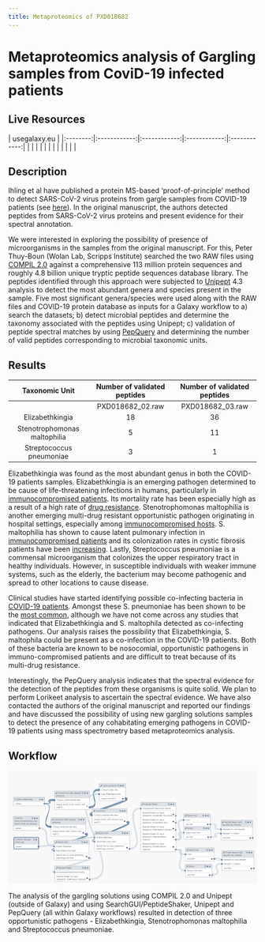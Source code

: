 ```yaml
---
title: Metaproteomics of PXD018682
---
```


# Metaproteomics analysis of Gargling samples from CoviD-19 infected patients

## Live Resources

| usegalaxy.eu |
|:--------:|:------------:|:------------:|:------------:|:------------:|
| <FlatShield label="data library" message="view" href="https://usegalaxy.eu/library/list#folders/F61b36ed9cec77ec5" alt="Raw data from data library" /> |
| <FlatShield label="Input data for RAW 02" message="view" href="https://usegalaxy.eu/u/pratikjagtap/h/input-for-pxd01868202" alt="Raw data plus auxillary data" /> |
| <FlatShield label="Input data for RAW 03" message="view" href="https://usegalaxy.eu/u/pratikjagtap/h/input-for-pxd01868203" alt="Raw data plus auxillary data" /> |
| <FlatShield label="Result history RAW 02" message="view" href="https://usegalaxy.eu/u/pratikjagtap/h/output-for-pxd01868202-july-4-2020" alt="Galaxy history" /> |
| <FlatShield label="Result history RAW 03" message="view" href="https://usegalaxy.eu/u/pratikjagtap/h/output-for-pxd01868203-july-4th-2020" alt="Galaxy history" /> |
| <FlatShield label="workflow" message="run" href="https://usegalaxy.eu/u/pratikjagtap/w/workflow-constructed-from-history-workflow" alt="Galaxy workflow" /> |


## Description

Ihling et al have published a protein MS-based ‘proof-of-principle’ method to detect SARS-CoV-2 virus proteins from gargle samples from COVID-19 patients
(see [here](../PXD018682/)).
In the original manuscript, the authors detected peptides from SARS-CoV-2 virus proteins and present evidence for their spectral annotation. 

We were interested in exploring the possibility of presence of microorganisms in the samples from the original manuscript.
For this, Peter Thuy-Boun (Wolan Lab, Scripps Institute) searched the two RAW files using [COMPIL 2.0](https://pubs.acs.org/doi/10.1021/acs.jproteome.8b00722)
against a comprehensive 113 million protein sequences and roughly 4.8 billion unique tryptic peptide sequences database library.
The peptides identified through this approach were subjected to [Unipept](doi:10.1021/acs.jproteome.8b00716) 4.3 analysis to detect
the most abundant genera and species present in the sample. Five most significant genera/species were used along with the RAW files and
COVID-19 protein database as inputs for a Galaxy workflow to a) search the datasets; b) detect microbial peptides and determine the taxonomy associated
with the peptides using Unipept; c) validation of peptide spectral matches by using [PepQuery](https://genome.cshlp.org/content/29/3/485.full) and
determining the number of valid peptides corresponding to microbial taxonomic units.

## Results


|Taxonomic Unit  |  Number of validated peptides  |Number of validated peptides|
|:--------------:|:--------:|:------------:|
|                | PXD018682_02.raw | PXD018682_03.raw |
|Elizabethkingia |   18        |          36|
|Stenotrophomonas maltophilia |   5        |      11    |
|Streptococcus pneumoniae     |   3        |  1         |


Elizabethkingia was found as the most abundant genus in both the COVID-19 patients samples. Elizabethkingia is an emerging pathogen determined
to be cause of life-threatening infections in humans, particularly in [immunocompromised patients](https://pubmed.ncbi.nlm.nih.gov/31466280/).
Its mortality rate has been especially high as a result of a high rate of [drug resistance](https://www.ncbi.nlm.nih.gov/pmc/articles/PMC4041001/).
Stenotrophomonas maltophilia is another emerging multi-drug resistant opportunistic pathogen originating in hospital settings, especially
among [immunocompromised hosts](https://www.ncbi.nlm.nih.gov/pmc/articles/PMC4557615/). S. maltophilia has shown to cause latent pulmonary
infection in [immunocompromised patients](https://pubmed.ncbi.nlm.nih.gov/16735148/) and its colonization rates in cystic fibrosis patients
have been [increasing](https://www.ncbi.nlm.nih.gov/pmc/articles/PMC1865680/).
Lastly, Streptococcus pneumoniae is a commensal microorganism that colonizes the upper respiratory tract in healthy individuals.
However, in susceptible individuals with weaker immune systems, such as the elderly, the bacterium may become pathogenic and spread to other locations to cause disease.

Clinical studies have started identifying possible co-infecting bacteria in [COVID-19 patients](https://pubmed.ncbi.nlm.nih.gov/32408156/).
Amongst these S. pneumoniae has been shown to be the [most common](https://www.ncbi.nlm.nih.gov/pmc/articles/PMC7245213/),
although we have not come across any studies that indicated that Elizabethkingia and S. maltophila detected as co-infecting pathogens.
Our analysis raises the possibility that Elizabethkingia, S. maltophila could be present as a co-infection in the COVID-19 patients.
Both of these bacteria are known to be nosocomial, opportunistic pathogens in immuno-compromised patients and are difficult to treat because of its multi-drug resistance.

Interestingly, the PepQuery analysis indicates that the spectral evidence for the detection of the peptides from these organisms is quite solid.
We plan to perform Lorikeet analysis to ascertain the spectral evidence. We have also contacted the authors of the original manuscript and
reported our findings and have discussed the possibility of using new gargling solutions samples to detect the presence of any cohabitating
emerging pathogens in COVID-19 patients using mass spectrometry based metaproteomics analysis.


## Workflow

![](../img/wf.png)

The analysis of the gargling solutions using COMPIL 2.0 and Unipept (outside of Galaxy) and using SearchGUI/PeptideShaker, Unipept and PepQuery (all within Galaxy workflows)
resulted in detection of three opportunistic pathogens - Elizabethkingia, Stenotrophomonas maltophilia and Streptococcus pneumoniae. 
